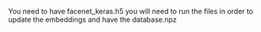 You need to have facenet_keras.h5
you will need to run the files in order to update the embeddings and have the database.npz
